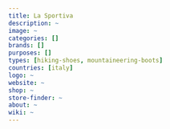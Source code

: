 ```yaml
---
title: La Sportiva
description: ~
image: ~
categories: []
brands: []
purposes: []
types: [hiking-shoes, mountaineering-boots]
countries: [italy]
logo: ~
website: ~
shop: ~
store-finder: ~
about: ~
wiki: ~
---
```

